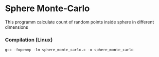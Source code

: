 # Sphere Monte-Carlo

This programm calculate count of random points inside sphere in different dimensions

### Compilation (Linux)

```
gcc -fopenmp -lm sphere_monte_carlo.c -o sphere_monte_carlo
```
